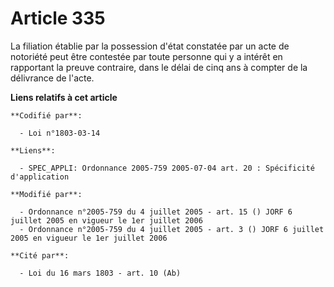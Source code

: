 # Article 335

La filiation établie par la possession d'état constatée par un acte de notoriété peut être contestée par toute personne qui y
a intérêt en rapportant la preuve contraire, dans le délai de cinq ans à compter de la délivrance de l'acte.

**Liens relatifs à cet article**

	**Codifié par**:

	  - Loi n°1803-03-14

	**Liens**:

	  - SPEC_APPLI: Ordonnance 2005-759 2005-07-04 art. 20 : Spécificité d'application

	**Modifié par**:

	  - Ordonnance n°2005-759 du 4 juillet 2005 - art. 15 () JORF 6 juillet 2005 en vigueur le 1er juillet 2006
	  - Ordonnance n°2005-759 du 4 juillet 2005 - art. 3 () JORF 6 juillet 2005 en vigueur le 1er juillet 2006

	**Cité par**:

	  - Loi du 16 mars 1803 - art. 10 (Ab)
